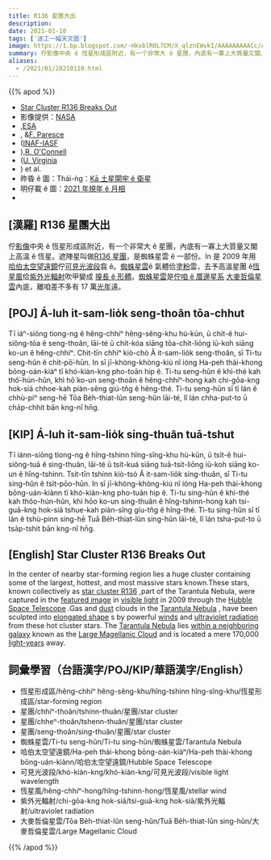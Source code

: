 ```yaml
---
title: R136 星團大出
description:
date: 2021-01-10
tags: ['逐工一幅天文圖']
image: https://1.bp.blogspot.com/-HksblR0L7CM/X_qlznEWvkI/AAAAAAAAACc/A4kArdWBLskBYFAH9SW-9FUNY0aTlDR3wCLcBGAsYHQ/s960/30dor_hubble_960.jpeg
summary: 佇影像中央 ê 恆星形成區附近，有一个非常大 ê 星團，內底有一寡上大質量又閣上高溫 ê 恆星。
aliases:
  - /2021/01/20210110.html
---
```


{{% apod %}}

- [Star Cluster R136 Breaks Out](https://apod.nasa.gov/apod/ap210110.html)
- 影像提供：[NASA](http://www.nasa.gov/)
- ,[ESA](http://www.spacetelescope.org/)
- , &[F. Paresce](http://heritage.stsci.edu/2009/32/bio/bio_primary.html)
- ([INAF-IASF](http://www.iasfbo.inaf.it/)
- ),[R. O'Connell](http://www.astro.virginia.edu/~rwo/)
- ([U. Virginia](http://www.astro.virginia.edu/)
- ) et al.
- 昨昏 ê 圖：Thái-ǹg：[Kā 土星閘牢 ê 衛星](https://apod-taigi.blogspot.com/2021/01/20210109.html)
- 明仔載 ê 圖：[2021 年規年 ê 月相](https://apod-taigi.blogspot.com/2021/01/20210111.html)
-


## [漢羅] R136 星團大出

佇[影像](https://hubblesite.org/newscenter/archive/releases/2009/32/image/a/)中央 ê 恆星形成區附近，有一个非常大 ê 星團，內底有一寡上大質量又閣上高溫 ê 恆星。遮陣星叫做[R136 星團](https://en.wikipedia.org/wiki/R136)，是蜘蛛星雲 ê 一部份。In 是 2009 年用[哈伯太空望遠鏡](https://apod.nasa.gov/apod/ap010806.html)佇[可見光波段](https://science.nasa.gov/ems/09_visiblelight)翕 ê。[蜘蛛星雲](https://en.wikipedia.org/wiki/Tarantula)ê 氣體佮[塗粉](https://apod.nasa.gov/apod/ap030706.html)雲，去予高溫星團 ê[恆星風](https://solarsystem.nasa.gov/resources/2288/the-solar-wind-across-our-solar-system/)佮[紫外光輻射](https://science.nasa.gov/ems/10_ultravioletwaves)吹甲變成 [搝長 ê 形體](https://i.kym-cdn.com/photos/images/newsfeed/000/002/110/longcat.jpg?1241726484)。[蜘蛛星雲](https://apod.nasa.gov/apod/ap090331.html)是[佇咱 ê 厝邊星系](https://www.youtube.com/watch?v=Xsq1oaehLG4) [大麥哲倫星雲](https://apod.nasa.gov/apod/ap150827.html)內底，離咱差不多有 17 萬[光年](http://starchild.gsfc.nasa.gov/docs/StarChild/questions/question19.html)遠。

## [POJ] Á-luh it-sam-lio̍k seng-thoân tōa-chhut

Tī iáⁿ-siōng tiong-ng ê hêng-chhiⁿ hêng-sêng-khu hù-kūn, ū chi̍t-ê hui-siông-tōa ê seng-thoân, lāi-té ū chi̍t-kóa siāng tōa-chit-liōng iū-koh siāng ko-un ê hêng-chhiⁿ. Chit-tīn chhiⁿ kiò-chò Â it-sam-lio̍k seng-thoân, sī Ti-tu seng-hûn ê chi̍t-pō͘-hūn. In sī jī-khòng-khòng-kiú nî ióng Ha-peh thài-khong bōng-oán-kiàⁿ tī khó-kiàn-kng pho-toān hip ê. Ti-tu seng-hûn ê khì-thé kah thô͘-hún-hûn, khì hō͘ ko-un seng-thoân ê hêng-chhiⁿ-hong kah chi-gōa-kng hok-siā chhoe-kah piàn-sêng giú-tn̂g ê hêng-thé. Ti-tu seng-hûn sī tī lán ê chhù-piⁿ seng-hē Tōa Be̍h-thiat-lûn seng-hûn lāi-té, lî lán chha-put-to ū cha̍p-chhit bān kng-nî hn̄g.

## [KIP] Á-luh it-sam-lio̍k sing-thuân tuā-tshut

Tī iánn-siōng tiong-ng ê hîng-tshinn hîng-sîng-khu hù-kūn, ū tsi̍t-ê hui-siông-tuā ê sing-thuân, lāi-té ū tsi̍t-kuá siāng tuā-tsit-liōng iū-koh siāng ko-un ê hîng-tshinn. Tsit-tīn tshinn kiò-tsò Â it-sam-lio̍k sing-thuân, sī Ti-tu sing-hûn ê tsi̍t-pōo-hūn. In sī jī-khòng-khòng-kiú nî ióng Ha-peh thài-khong bōng-uán-kiànn tī khó-kiàn-kng pho-tuān hip ê. Ti-tu sing-hûn ê khì-thé kah thôo-hún-hûn, khì hōo ko-un sing-thuân ê hîng-tshinn-hong kah tsi-guā-kng hok-siā tshue-kah piàn-sîng gíu-tn̂g ê hîng-thé. Ti-tu sing-hûn sī tī lán ê tshù-pinn sing-hē Tuā Be̍h-thiat-lûn sing-hûn lāi-té, lî lán tsha-put-to ū tsa̍p-tshit bān kng-nî hn̄g.

## [English] Star Cluster R136 Breaks Out 

In the center of nearby star-forming region lies a huge cluster containing some of the largest, hottest, and most massive stars known.These stars, known collectively as [star cluster R136](https://en.wikipedia.org/wiki/R136) ,part of the Tarantula Nebula, were captured in the [featured image](https://hubblesite.org/newscenter/archive/releases/2009/32/image/a/) in [visible light](https://science.nasa.gov/ems/09_visiblelight) in 2009 through the [Hubble Space Telescope](https://apod.nasa.gov/apod/ap010806.html) .Gas and [dust](https://apod.nasa.gov/apod/ap030706.html) clouds in the [Tarantula Nebula](https://en.wikipedia.org/wiki/Tarantula) , have been sculpted into [elongated shape](https://i.kym-cdn.com/photos/images/newsfeed/000/002/110/longcat.jpg?1241726484) s by powerful [winds](https://solarsystem.nasa.gov/resources/2288/the-solar-wind-across-our-solar-system/) and [ultraviolet radiation](https://science.nasa.gov/ems/10_ultravioletwaves) from these hot cluster stars. The [Tarantula Nebula](https://apod.nasa.gov/apod/ap090331.html) lies [within a neighboring galaxy](https://www.youtube.com/watch?v=Xsq1oaehLG4) known as the [Large Magellanic Cloud](https://apod.nasa.gov/apod/ap150827.html) and is located a mere 170,000 [light-years](http://starchild.gsfc.nasa.gov/docs/StarChild/questions/question19.html) away.

## 詞彙學習（台語漢字/POJ/KIP/華語漢字/English）

- 恆星形成區/hêng-chhiⁿ hêng-sêng-khu/hîng-tshinn hîng-sîng-khu/恆星形成區/star-forming region
- 星團/chhiⁿ-thoân/tshinn-thuân/星團/star cluster
- 星團/chheⁿ-thoân/tshenn-thuân/星團/star cluster
- 星團/seng-thoân/sing-thuân/星團/star cluster
- 蜘蛛星雲/Ti-tu seng-hûn/Ti-tu sing-hûn/蜘蛛星雲/Tarantula Nebula
- 哈伯太空望遠鏡/Ha-peh thài-khong bōng-oán-kiàⁿ/Ha-peh thài-khong bōng-uán-kiànn/哈伯太空望遠鏡/Hubble Space Telescope
- 可見光波段/khó-kiàn-kng/khó-kiàn-kng/可見光波段/visible light wavelength
- 恆星風/hêng-chhiⁿ-hong/hîng-tshinn-hong/恆星風/stellar wind
- 紫外光輻射/chi-gōa-kng hok-siā/tsi-guā-kng hok-siā/紫外光輻射/ultraviolet radiation
- 大麥哲倫星雲/Tōa Be̍h-thiat-lûn seng-hûn/Tuā Be̍h-thiat-lûn sing-hûn/大麥哲倫星雲/Large Magellanic Cloud

{{% /apod %}}
